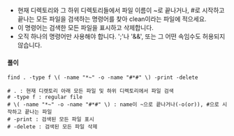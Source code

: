 - 현재 디렉토리와 그 하위 디렉토리들에서 파일 이름이 ~로 끝나거나, #로 시작하고 끝나는 모든 파일을 검색하는 명령어를 찾아 clean이라는 파일에 적으세요.
- 이 명령어는 검색한 모든 파일을 표시하고 삭제합니다.
- 오직 하나의 명령어만 사용해야 합니다. ';'나 '&&', 또는 그 어떤 속임수도 허용되지 않습니다.



#### 풀이

```shell
find . -type f \( -name "*~" -o -name "#*#" \) -print -delete

# . : 현재 디렛토리 아래 모든 파일 및 하위 디렉토리에서 파일 검색
# -type f : regular file
# \( -name "*~" -o -name "#*#" \) : name이 ~으로 끝나거나(-o(or)), #으로 시작하고 끝나는 파일
# -print : 검색된 모든 파일 표시
# -delete : 검색된 모든 파일 삭제
```


